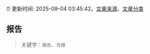 :alarm_clock: 更新时间: 2025-09-04 03:45:42。[文章来源](/README.md)、[文章分类](/TAGS.md)

## 报告


> 关键字：`报告`、`月报`




